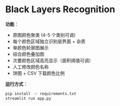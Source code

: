 # Black Layers Recognition

**功能**：
- 原图颜色聚类 (4-5 个类别可调)
- 每个颜色区域独立识别层界面 + 杂质
- 单颜色轮廓图展示
- 综合颜色叠加图
- 次要颜色区域高亮显示（面积阈值可调）
- 人工修改颜色名称
- 饼图 + CSV 下载颜色比例

**运行方式**：

```bash
pip install -r requirements.txt
streamlit run app.py
